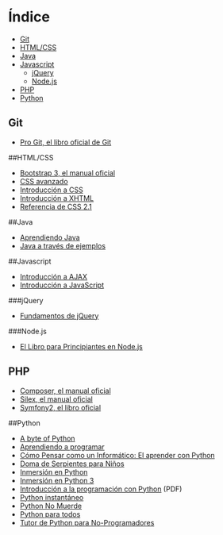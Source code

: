Índice
======
* [Git](#git)
* [HTML/CSS](#htmlcss)
* [Java](#java)
* [Javascript](#javascript)
    * [jQuery](#jquery)
    * [Node.js](#nodejs)
* [PHP](#php)
* [Python](#python)

## Git
* [Pro Git, el libro oficial de Git](http://librosweb.es/pro_git/)

##HTML/CSS
* [Bootstrap 3, el manual oficial](http://librosweb.es/bootstrap_3/)
* [CSS avanzado](http://librosweb.es/css_avanzado/)
* [Introducción a CSS](http://librosweb.es/css/)
* [Introducción a XHTML](http://librosweb.es/xhtml/)
* [Referencia de CSS 2.1](http://librosweb.es/referencia/css/)

##Java
* [Aprendiendo Java](http://www.compunauta.com/forums/linux/programacion/java/ebook.html)
* [Java a través de ejemplos](http://eui.upm.es/~jbobi/jbobi/LibroJava2.htm)

##Javascript
* [Introducción a AJAX](http://librosweb.es/ajax/)
* [Introducción a JavaScript](http://librosweb.es/javascript/)

###jQuery
* [Fundamentos de jQuery](http://librojquery.com/)

###Node.js
* [El Libro para Principiantes en Node.js](http://www.nodebeginner.org/index-es.html)

## PHP
* [Composer, el manual oficial](http://librosweb.es/composer/)
* [Silex, el manual oficial](http://librosweb.es/silex/)
* [Symfony2, el libro oficial](http://librosweb.es/symfony_2_x/)

##Python
* [A byte of Python](http://dev.laptop.org/~edsiper/byteofpython_spanish/)
* [Aprendiendo a programar](http://www.freenetpages.co.uk/hp/alan.gauld/spanish/)
* [Cómo Pensar como un Informático: El aprender con Python](http://www.openbookproject.net/thinkcs/archive/python/spanish2e/)
* [Doma de Serpientes para Niños](https://code.google.com/p/swfk-es/)
* [Inmersión en Python](http://es.diveintopython.net/)
* [Inmersión en Python 3](https://code.google.com/p/inmersionenpython3/)
* [Introducción a la programación con Python](http://www.uji.es/bin/publ/edicions/ippython.pdf) (PDF)
* [Python instantáneo](http://www.arrakis.es/~rapto/AprendaPython.html)
* [Python No Muerde](http://nomuerde.netmanagers.com.ar/)
* [Python para todos](http://mundogeek.net/tutorial-python/)
* [Tutor de Python para No-Programadores](http://jjc.freeshell.org/easytut/easytut_es/)
